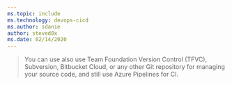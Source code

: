 ```yaml
---
ms.topic: include
ms.technology: devops-cicd
ms.author: sdanie
author: steved0x
ms.date: 02/14/2020
---
```


> You can use also use Team Foundation Version Control (TFVC), Subversion, Bitbucket Cloud, or any other Git repository for managing your source code, and still use Azure Pipelines for CI.
